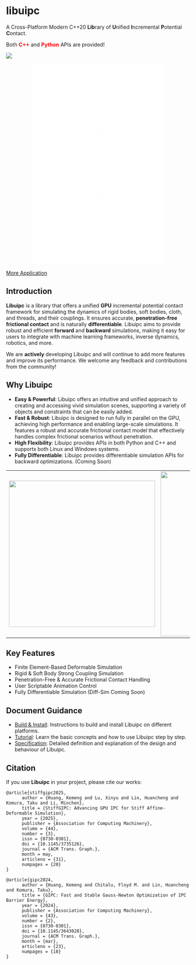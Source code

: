 # libuipc




A Cross-Platform Modern C++20 **Lib**rary of **U**nified **I**ncremental **P**otential **C**ontact.

Both **<font color=red>C++</font>** and **<font color=red>Python</font>** APIs are provided!

![](./media/teaser.png)

<div align="center">

<iframe src="//player.bilibili.com/player.html?isOutside=true&aid=113497581032756&bvid=BV1FMU6Y6Eu2&cid=26807108424&p=1" scrolling="no" border="0" frameborder="no" framespacing="0" allowfullscreen="true" height="180" width="180"></iframe>


<iframe src="//player.bilibili.com/player.html?isOutside=true&aid=113499007095849&bvid=BV1sBU7YDENs&cid=26812943497&p=1" scrolling="no" border="0" frameborder="no" framespacing="0" allowfullscreen="true" height="180" width="180"></iframe>


<iframe src="//player.bilibili.com/player.html?isOutside=true&aid=113499007227424&bvid=BV1NBU7YQEGL&cid=26813006592&p=1" scrolling="no" border="0" frameborder="no" framespacing="0" allowfullscreen="true" height="180" width="180"></iframe>


<iframe src="//player.bilibili.com/player.html?isOutside=true&aid=113542812537310&bvid=BV1iQzcYvEsx&cid=27003194487&p=1" scrolling="no" border="0" frameborder="no" framespacing="0" allowfullscreen="true" height="180" width="180"></iframe>

<iframe src="//player.bilibili.com/player.html?isOutside=true&aid=113787759761628&bvid=BV1pTr9YAEBB&cid=27751613444&p=1" scrolling="no" border="0" frameborder="no" framespacing="0" allowfullscreen="true" height="180" width="180"></iframe>

<iframe src="//player.bilibili.com/player.html?isOutside=true&aid=113800057459136&bvid=BV195c5eXELV&cid=27800175018&p=1" scrolling="no" border="0" frameborder="no" framespacing="0" allowfullscreen="true" height="180" width="180"></iframe>
</div>

[More Application](./gallery.md)

## Introduction

**Libuipc** is a library that offers a unified **GPU** incremental potential contact framework for simulating the dynamics of rigid bodies, soft bodies, cloth, and threads, and their couplings. It ensures accurate, **penetration-free frictional contact** and is naturally **differentiable**. Libuipc aims to provide robust and efficient **forward** and **backward** simulations, making it easy for users to integrate with machine learning frameworks, inverse dynamics, robotics, and more.

We are **actively** developing Libuipc and will continue to add more features and improve its performance. We welcome any feedback and contributions from the community!

## Why Libuipc

- **Easy & Powerful**: Libuipc offers an intuitive and unified approach to creating and accessing vivid simulation scenes, supporting a variety of objects and constraints that can be easily added.
- **Fast & Robust**: Libuipc is designed to run fully in parallel on the GPU, achieving high performance and enabling large-scale simulations. It features a robust and accurate frictional contact model that effectively handles complex frictional scenarios without penetration.
- **High Flexibility**: Libuipc provides APIs in both Python and C++ and supports both Linux and Windows systems.
- **Fully Differentiable**: Libuipc provides differentiable simulation APIs for backward optimizations. (Coming Soon)

<table>
  <tr>
    <td>
      <img src="./tutorial/media/concepts_code.svg" width="400">
    </td>
    <td>
      <img src="./tutorial/media/concepts.drawio.svg" width="450">
    </td>
  </tr>
</table>

## Key Features

- Finite Element-Based Deformable Simulation
- Rigid & Soft Body Strong Coupling Simulation
- Penetration-Free & Accurate Frictional Contact Handling
- User Scriptable Animation Control
- Fully Differentiable Simulation (Diff-Sim Coming Soon)

## Document Guidance

- [Build & Install](./build_install/index.md): Instructions to build and install Libuipc on different platforms.
- [Tutorial](./tutorial/index.md): Learn the basic concepts and how to use Libuipc step by step.
- [Specification](./specification/index.md): Detailed definition and explanation of the design and behaviour of Libuipc.

## Citation

If you use **Libuipc** in your project, please cite our works:

```
@article{stiffgipc2025,
      author = {Huang, Kemeng and Lu, Xinyu and Lin, Huancheng and Komura, Taku and Li, Minchen},
      title = {StiffGIPC: Advancing GPU IPC for Stiff Affine-Deformable Simulation},
      year = {2025},
      publisher = {Association for Computing Machinery},
      volume = {44},
      number = {3},
      issn = {0730-0301},
      doi = {10.1145/3735126},
      journal = {ACM Trans. Graph.},
      month = may,
      articleno = {31},
      numpages = {20}
}
```

```
@article{gipc2024,
      author = {Huang, Kemeng and Chitalu, Floyd M. and Lin, Huancheng and Komura, Taku},
      title = {GIPC: Fast and Stable Gauss-Newton Optimization of IPC Barrier Energy},
      year = {2024},
      publisher = {Association for Computing Machinery},
      volume = {43},
      number = {2},
      issn = {0730-0301},
      doi = {10.1145/3643028},
      journal = {ACM Trans. Graph.},
      month = {mar},
      articleno = {23},
      numpages = {18}
}
```